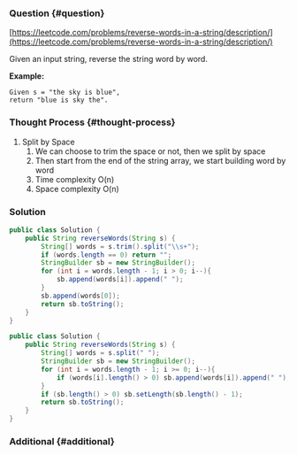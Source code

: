 ### Question {#question}

[https://leetcode.com/problems/reverse-words-in-a-string/description/](https://leetcode.com/problems/reverse-words-in-a-string/description/)

Given an input string, reverse the string word by word.

**Example:**

```
Given s = "the sky is blue",
return "blue is sky the".
```

### Thought Process {#thought-process}

1. Split by Space
   1. We can choose to trim the space or not, then we split by space
   2. Then start from the end of the string array, we start building word by word
   3. Time complexity O\(n\)
   4. Space complexity O\(n\)

### Solution

```java
public class Solution {
    public String reverseWords(String s) {
        String[] words = s.trim().split("\\s+");
        if (words.length == 0) return "";
        StringBuilder sb = new StringBuilder();
        for (int i = words.length - 1; i > 0; i--){
            sb.append(words[i]).append(" ");
        }
        sb.append(words[0]);
        return sb.toString();
    }
}
```

```java
public class Solution {
    public String reverseWords(String s) {
        String[] words = s.split(" ");
        StringBuilder sb = new StringBuilder();
        for (int i = words.length - 1; i >= 0; i--){
            if (words[i].length() > 0) sb.append(words[i]).append(" ");
        }
        if (sb.length() > 0) sb.setLength(sb.length() - 1);
        return sb.toString();
    }
}
```

### Additional {#additional}



